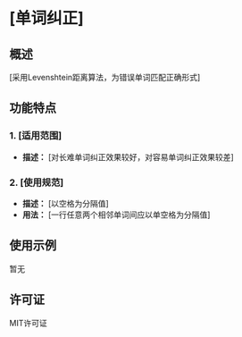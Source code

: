 # [单词纠正]

## 概述

[采用Levenshtein距离算法，为错误单词匹配正确形式]

## 功能特点

### 1. [适用范围]

- **描述：** [对长难单词纠正效果较好，对容易单词纠正效果较差]

### 2. [使用规范]

- **描述：** [以空格为分隔值]
- **用法：** [一行任意两个相邻单词间应以单空格为分隔值]


## 使用示例
暂无


## 许可证

MIT许可证
